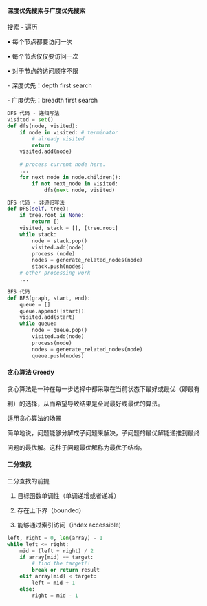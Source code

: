 #### 深度优先搜索与广度优先搜索

搜索 - 遍历

• 每个节点都要访问一次

• 每个节点仅仅要访问一次

• 对于节点的访问顺序不限 

\- 深度优先：depth first search 

\- 广度优先：breadth first search



```python
DFS 代码 - 递归写法
visited = set() 
def dfs(node, visited): 
	if node in visited: # terminator 
		# already visited 
		return 
 	visited.add(node) 
	
    # process current node here. 
	...
	for next_node in node.children(): 
 		if not next_node in visited: 
 			dfs(next node, visited)
```

```python
DFS 代码 - 非递归写法
def DFS(self, tree): 
	if tree.root is None: 
 		return [] 
 	visited, stack = [], [tree.root] 
	while stack: 
 		node = stack.pop() 
 		visited.add(node) 
 		process (node) 
 		nodes = generate_related_nodes(node) 
 		stack.push(nodes) 
	# other processing work 
	...
```

```python
BFS 代码
def BFS(graph, start, end): 
 	queue = [] 
 	queue.append([start]) 
 	visited.add(start) 
	while queue: 
		node = queue.pop() 
 		visited.add(node) 
 		process(node) 
 		nodes = generate_related_nodes(node) 
 		queue.push(nodes)
```

#### 贪心算法 Greedy

贪心算法是一种在每一步选择中都采取在当前状态下最好或最优（即最有

利）的选择，从而希望导致结果是全局最好或最优的算法。



适用贪心算法的场景

简单地说，问题能够分解成子问题来解决，子问题的最优解能递推到最终

问题的最优解。这种子问题最优解称为最优子结构。



#### 二分查找

二分查找的前提

1. 目标函数单调性（单调递增或者递减）

2. 存在上下界（bounded）

3. 能够通过索引访问（index accessible)

```python
left, right = 0, len(array) - 1 
while left <= right: 
	mid = (left + right) / 2 
 	if array[mid] == target: 
 		# find the target!! 
 		break or return result 
 	elif array[mid] < target: 
 		left = mid + 1 
 	else: 
 		right = mid - 1
```

